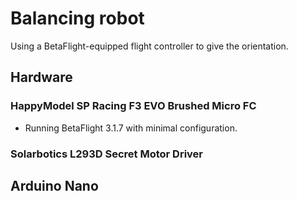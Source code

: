 # Balancing robot

Using a BetaFlight-equipped flight controller to give the orientation.

## Hardware

### HappyModel SP Racing F3 EVO Brushed Micro FC

 * Running BetaFlight 3.1.7 with minimal configuration.

### Solarbotics L293D Secret Motor Driver


## Arduino Nano


